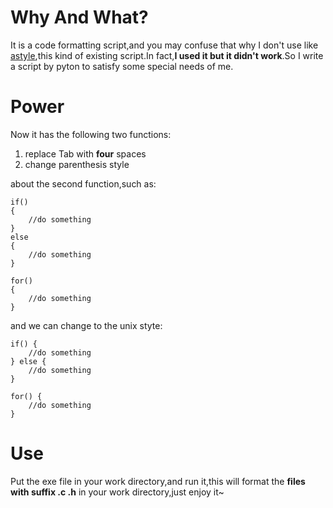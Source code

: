 # Why And What?
It is a code formatting script,and you may confuse that why I don't use like [astyle](https://sourceforge.net/projects/astyle/),this kind of existing script.In fact,**I used it but it didn't work**.So I write a script by pyton to satisfy some special needs of me.

# Power
Now it has the following two functions:
1. replace Tab with **four** spaces
2. change parenthesis style

about the second function,such as:

```
if()
{
	//do something
}
else
{
	//do something
}

for()
{
	//do something
}
```

and we can change to the unix styte:

```
if() {
	//do something
} else {
	//do something
}

for() {
	//do something
}
```

# Use
Put the exe file in your work directory,and run it,this will format the **files with suffix .c .h** in your work directory,just enjoy it~